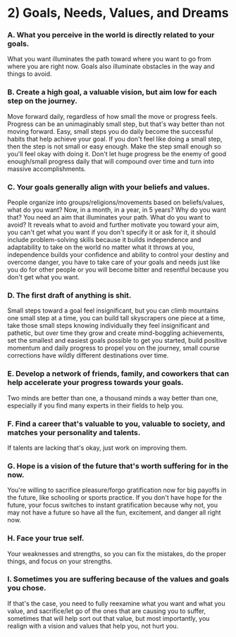 # 2) Goals, Needs, Values, and Dreams

### A. What you perceive in the world is directly related to your goals.
What you want illuminates the path toward where you want to go from where you are right now. Goals also illuminate obstacles in the way and things to avoid. 

### B. Create a high goal, a valuable vision, but aim low for each step on the journey.
Move forward daily, regardless of how small the move or progress feels. Progress can be an unimaginably small step, but that's way better than not moving forward. Easy, small steps you do daily become the successful habits that help achieve your goal. If you don't feel like doing a small step, then the step is not small or easy enough. Make the step small enough so you'll feel okay with doing it. Don't let huge progress be the enemy of good enough/small progress daily that will compound over time and turn into massive accomplishments.

### C. Your goals generally align with your beliefs and values.
People organize into groups/religions/movements based on beliefs/values, what do you want? Now, in a month, in a year, in 5 years? Why do you want that? You need an aim that illuminates your path. What do you want to avoid? It reveals what to avoid and further motivate you toward your aim, you can't get what you want if you don't specify it or ask for it, it should include problem-solving skills because it builds independence and adaptability to take on the world no matter what it throws at you, independence builds your confidence and ability to control your destiny and overcome danger, you have to take care of your goals and needs just like you do for other people or you will become bitter and resentful because you don't get what you want.

### D. The first draft of anything is shit.
Small steps toward a goal feel insignificant, but you can climb mountains one small step at a time, you can build tall skyscrapers one piece at a time, take those small steps knowing individually they feel insignificant and pathetic, but over time they grow and create mind-boggling achievements, set the smallest and easiest goals possible to get you started, build positive momentum and daily progress to propel you on the journey, small course corrections have wildly different destinations over time. 

### E. Develop a network of friends, family, and coworkers that can help accelerate your progress towards your goals.
Two minds are better than one, a thousand minds a way better than one, especially if you find many experts in their fields to help you.

### F. Find a career that's valuable to you, valuable to society, and matches your personality and talents.
If talents are lacking that's okay, just work on improving them.

### G. Hope is a vision of the future that's worth suffering for in the now.
You're willing to sacrifice pleasure/forgo gratification now for big payoffs in the future, like schooling or sports practice. If you don't have hope for the future, your focus switches to instant gratification because why not, you may not have a future so have all the fun, excitement, and danger all right now.

### H. Face your true self.
Your weaknesses and strengths, so you can fix the mistakes, do the proper things, and focus on your strengths.

### I. Sometimes you are suffering because of the values and goals you chose.
If that's the case, you need to fully reexamine what you want and what you value, and sacrifice/let go of the ones that are causing you to suffer, sometimes that will help sort out that value, but most importantly, you realign with a vision and values that help you, not hurt you.
